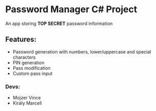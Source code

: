 # Password Manager C# Project
An app storing **TOP SECRET** password information

## Features:
* Password generation with numbers, lower/uppercase and special characters
* PIN generation
* Pass modification
* Custom pass input

### Devs:
* Mojzer Vince
* Király Marcell
